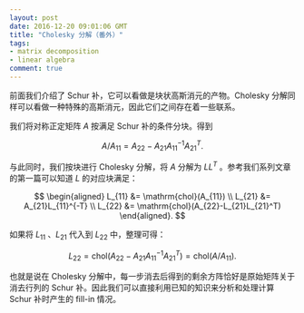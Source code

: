 ```yaml
---
layout: post
date: 2016-12-20 09:01:06 GMT
title: "Cholesky 分解（番外）"
tags:
- matrix decomposition
- linear algebra
comment: true
---
```


前面我们介绍了 Schur 补，它可以看做是块状高斯消元的产物。Cholesky 分解同样可以看做一种特殊的高斯消元，因此它们之间存在着一些联系。

我们将对称正定矩阵 $A$ 按满足 Schur 补的条件分块。得到

$$
A/A_{11} = A_{22}-A_{21}A_{11}^{-1}A_{21}^T.
$$

与此同时，我们按块进行 Cholesky 分解，将 $A$ 分解为 $LL^T$ 。参考我们系列文章的第一篇可以知道 $L$ 的对应块满足：

$$
\begin{aligned}
L_{11} &= \mathrm{chol}(A_{11}) \\
L_{21} &= A_{21}L_{11}^{-T} \\
L_{22} &= \mathrm{chol}(A_{22}-L_{21}L_{21}^T)
\end{aligned}.
$$

如果将 $L_{11}$ 、$L_{21}$ 代入到 $L_{22}$ 中，整理可得：

$$
L_{22} = \mathrm{chol}(A_{22}-A_{21}A_{11}^{-1}A_{21}^T) = \mathrm{chol}(A/A_{11}).
$$

也就是说在 Cholesky 分解中，每一步消去后得到的剩余方阵恰好是原始矩阵关于消去行列的 Schur 补。因此我们可以直接利用已知的知识来分析和处理计算 Schur 补时产生的 fill-in 情况。
